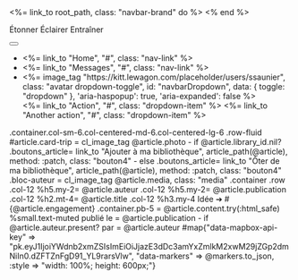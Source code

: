 <div class="navbar navbar-expand-sm navbar-light navbar-lewagon">
  <%= link_to root_path, class: "navbar-brand" do %>
<!--     <%= image_tag "logoclv.jpeg" %> -->
  <% end %>
    <div class="slogan">
    <p>&Eacutetonner  &Eacuteclairer  Entraîner</p>
<!--       <div class="sloganbis">
        <p>Concept ?</p>
      </div> -->
    </div>

  <button class="navbar-toggler" type="button" data-toggle="collapse" data-target="#navbarSupportedContent" aria-controls="navbarSupportedContent" aria-expanded="false" aria-label="Toggle navigation">
    <span class="navbar-toggler-icon"></span>
  </button>


  <div class="collapse navbar-collapse" id="navbarSupportedContent">
    <ul class="navbar-nav mr-auto">
      <li class="nav-item active">
        <%= link_to "Home", "#", class: "nav-link" %>
      </li>
      <li class="nav-item">
        <%= link_to "Messages", "#", class: "nav-link" %>
      </li>
      <li class="nav-item dropdown">
        <%= image_tag "https://kitt.lewagon.com/placeholder/users/ssaunier", class: "avatar dropdown-toggle", id: "navbarDropdown", data: { toggle: "dropdown" }, 'aria-haspopup': true, 'aria-expanded': false %>
        <div class="dropdown-menu dropdown-menu-right" aria-labelledby="navbarDropdown">
          <%= link_to "Action", "#", class: "dropdown-item" %>
          <%= link_to "Another action", "#", class: "dropdown-item" %>
        </div>
      </li>
    </ul>
  </div>
</div>




.container.col-sm-6.col-centered-md-6.col-centered-lg-6
  .row-fluid
    #article.card-trip
      = cl_image_tag @article.photo
      - if @article.library_id.nil?
        .boutons_article= link_to "Ajouter à ma bibliothèque", article_path(@article), method: :patch, class: "bouton4"
      - else
        .boutons_article= link_to "Ôter de ma bibliothèque", article_path(@article), method: :patch, class: "bouton4"
      .bloc-auteur
        = cl_image_tag @article.media, class: "media"
      .container
        .row
          .col-12
            %h5.my-2= @article.auteur
          .col-12
            %h5.my-2= @article.publication
          .col-12
            %h2.mt-4= @article.title
          .col-12
            %h3.my-4 Idée ➔ #{@article.engagement}
      .container.pb-5
        = @article.content.try(:html_safe)
        %small.text-muted
          publié le
          = @article.publication
          - if @article.auteur.present?
            par
            = @article.auteur
    #map{"data-mapbox-api-key" => "pk.eyJ1IjoiYWdnb2xmZSIsImEiOiJjazE3dDc3amYxZmlkM2xwM29jZGp2dmNiIn0.dZFTZnFgD91_YL9rarsVlw", "data-markers" => @markers.to_json, :style => "width: 100%; height: 600px;"}
